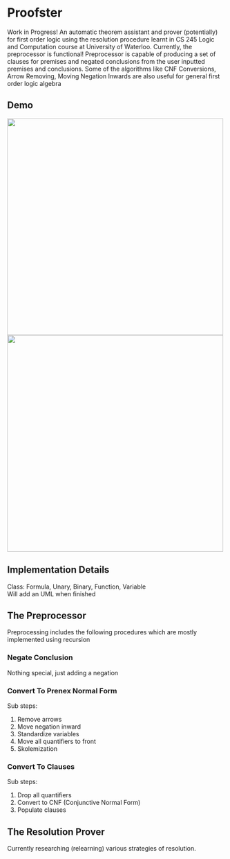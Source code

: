 # Proofster

Work in Progress! An automatic theorem assistant and prover (potentially) for first order logic using the resolution procedure learnt in CS 245 Logic and Computation course at University of Waterloo. Currently, the preprocessor is functional! Preprocessor is capable of producing a set of clauses for premises and negated conclusions from the user inputted premises and conclusions. Some of the algorithms like CNF Conversions, Arrow Removing, Moving Negation Inwards are also useful for general first order logic algebra

## Demo
<p float="left">
  <img src="https://user-images.githubusercontent.com/58012125/210198674-0a0cdecd-3f82-43c7-bdc6-c38d1c1dc879.png" width="500" />
  <img src="https://user-images.githubusercontent.com/58012125/210198468-db2210d5-c9f0-4499-ab00-b38c62fbf24f.png" width="500" />
</p>

## Implementation Details
Class: Formula, Unary, Binary, Function, Variable\
Will add an UML when finished

## The Preprocessor
Preprocessing includes the following procedures which are mostly implemented using recursion
### Negate Conclusion
Nothing special, just adding a negation
### Convert To Prenex Normal Form
Sub steps:
1. Remove arrows
2. Move negation inward
3. Standardize variables
4. Move all quantifiers to front
5. Skolemization
### Convert To Clauses
Sub steps:
1. Drop all quantifiers
2. Convert to CNF (Conjunctive Normal Form)
3. Populate clauses


## The Resolution Prover
Currently researching (relearning) various strategies of resolution.
